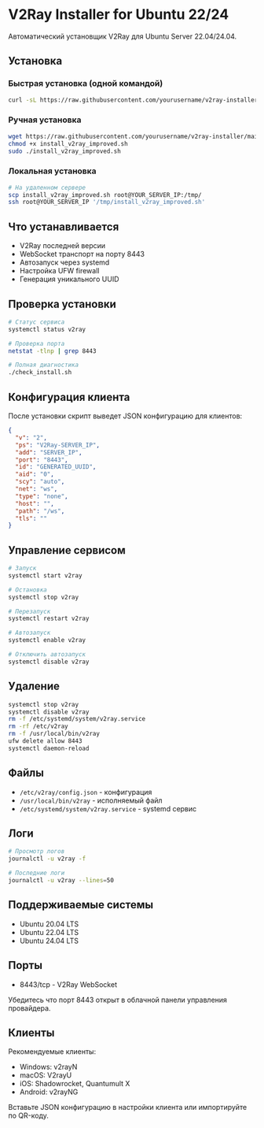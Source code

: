 # V2Ray Installer for Ubuntu 22/24

Автоматический установщик V2Ray для Ubuntu Server 22.04/24.04.

## Установка

### Быстрая установка (одной командой)
```bash
curl -sL https://raw.githubusercontent.com/yourusername/v2ray-installer/main/install_v2ray_improved.sh | sudo bash
```

### Ручная установка
```bash
wget https://raw.githubusercontent.com/yourusername/v2ray-installer/main/install_v2ray_improved.sh
chmod +x install_v2ray_improved.sh
sudo ./install_v2ray_improved.sh
```

### Локальная установка
```bash
# На удаленном сервере
scp install_v2ray_improved.sh root@YOUR_SERVER_IP:/tmp/
ssh root@YOUR_SERVER_IP '/tmp/install_v2ray_improved.sh'
```

## Что устанавливается

- V2Ray последней версии
- WebSocket транспорт на порту 8443
- Автозапуск через systemd
- Настройка UFW firewall
- Генерация уникального UUID

## Проверка установки

```bash
# Статус сервиса
systemctl status v2ray

# Проверка порта
netstat -tlnp | grep 8443

# Полная диагностика
./check_install.sh
```

## Конфигурация клиента

После установки скрипт выведет JSON конфигурацию для клиентов:

```json
{
  "v": "2",
  "ps": "V2Ray-SERVER_IP",
  "add": "SERVER_IP",
  "port": "8443",
  "id": "GENERATED_UUID",
  "aid": "0",
  "scy": "auto",
  "net": "ws",
  "type": "none",
  "host": "",
  "path": "/ws",
  "tls": ""
}
```

## Управление сервисом

```bash
# Запуск
systemctl start v2ray

# Остановка
systemctl stop v2ray

# Перезапуск
systemctl restart v2ray

# Автозапуск
systemctl enable v2ray

# Отключить автозапуск
systemctl disable v2ray
```

## Удаление

```bash
systemctl stop v2ray
systemctl disable v2ray
rm -f /etc/systemd/system/v2ray.service
rm -rf /etc/v2ray
rm -f /usr/local/bin/v2ray
ufw delete allow 8443
systemctl daemon-reload
```

## Файлы

- `/etc/v2ray/config.json` - конфигурация
- `/usr/local/bin/v2ray` - исполняемый файл
- `/etc/systemd/system/v2ray.service` - systemd сервис

## Логи

```bash
# Просмотр логов
journalctl -u v2ray -f

# Последние логи
journalctl -u v2ray --lines=50
```

## Поддерживаемые системы

- Ubuntu 20.04 LTS
- Ubuntu 22.04 LTS  
- Ubuntu 24.04 LTS

## Порты

- 8443/tcp - V2Ray WebSocket

Убедитесь что порт 8443 открыт в облачной панели управления провайдера.

## Клиенты

Рекомендуемые клиенты:
- Windows: v2rayN
- macOS: V2rayU
- iOS: Shadowrocket, Quantumult X
- Android: v2rayNG

Вставьте JSON конфигурацию в настройки клиента или импортируйте по QR-коду.